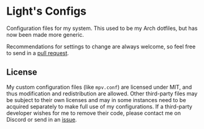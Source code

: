 # Light's Configs

Configuration files for my system.
This used to be my Arch dotfiles,
but has now been made more generic.

Recommendations for settings to change are always welcome,
so feel free to send in a [pull request](https://github.com/LightArrowsEXE/dotfiles/pulls).

## License

My custom configuration files (like `mpv.conf`) are licensed under MIT,
and thus modification and redistribution are allowed.
Other third-party files may be subject to their own licenses
and may in some instances need to be acquired separately
to make full use of my configurations.
If a third-party developer wishes for me to remove their code,
please contact me on Discord
or send in an [issue](https://github.com/LightArrowsEXE/dotfiles/issues/new).
